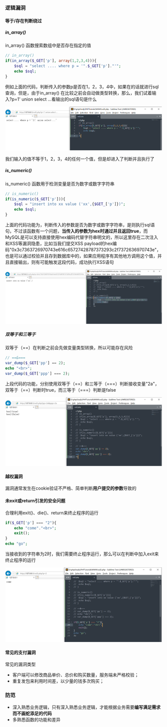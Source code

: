 ### 逻辑漏洞

#### 等于/存在判断绕过

##### in_array()

in_array() 函数搜索数组中是否存在指定的值



```php
// in_array() 
if(in_array($_GET['p'], array(1,2,3,4))){
	$sql = "select .... where p = '".$_GET['p']."'";
	echo $sql;
}
```



例如上面的代码，判断传入的参数p是否在1，2，3，4中，如果在的话就进行sql查询，但是，由于in_array() 在比较之前会自动做类型转换，那么，我们试着输入?p=1' union select ...看输出的sql语句是什么

<img src="./img/1.png">

我们输入的值不等于1，2，3，4的任何一个值，但是却进入了判断并且执行了



##### is_numeric()

is_numeric() 函数用于检测变量是否为数字或数字字符串



```php
// is_numeric()
if(is_numeric($_GET['p'])){
	$sql = "insert into xx value ('xx',{$GET_['p']})";
	echo $sql;
}
```



上面的代码功能为，判断传入的参数是否为数字或数字字符串，是则执行sql语句，不过该函数有一个问题，**当传入的参数为hex时通过并且返回true**，而MySQL是可以支持直接使用hex编码代替字符串明文的，所以这里存在二次注入和XSS等漏洞隐患，比如当我们提交XSS payload的hex编码"0x3c7363726970743e616c65727428787373293c2f7372636970743e"，也是可以通过校验并且存到数据库中的，如果应用程序有其他地方调用这个值，并且直接输出，则有可能触发这段代码，成功执行XSS语句

<img src="./img/2.png">



##### 双等于和三等于

双等于（==）在判断之前会先做变量类型转换，所以可能存在风险

```php
// ==&===
var_dump($_GET['pp'] == 2);
echo "<br>";
var_dump($_GET['ppp'] === 2);
```



上段代码的功能，分别使用双等于（==）和三等于（===）判断接收变量"2a"，双等于（==）判断时true，而三等于（===）判断是false



<img src="./img/3.png">

#### 越权漏洞

漏洞通常发生在cookie验证不严格、简单判断**用户提交的参数**导致的



#### 未exit或return引发的安全问题

合理利用exit()、die()、return来终止程序的运行



```php
if($_GET['p'] === "2"){
	echo "come"."<br>";
	exit();
}
echo "go";
```



当接收到的字符串为2时，我们需要终止程序运行，那么可以在判断中加入exit来终止程序的运行



<img src="./img/4.png">



#### 常见的支付漏洞

常见的漏洞类型

- 客户端可以修改商品单价、总价和购买数量，服务端未严格校验；
- 重复发包来利用时间差，以少量的钱多次购买；



### 防范

- 深入熟悉业务逻辑，只有深入熟悉业务逻辑，才能根据业务需要**编写满足需求而不画蛇添足的代码**
- 多熟悉函数的功能和差异

